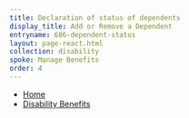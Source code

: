 ```yaml
---
title: Declaration of status of dependents
display_title: Add or Remove a Dependent
entryname: 686-dependent-status
layout: page-react.html
collection: disability
spoke: Manage Benefits
order: 4
---
```

<nav class="va-nav-breadcrumbs">
  <ul class="row va-nav-breadcrumbs-list columns" role="menubar" aria-label="Primary">
    <li><a href="/">Home</a></li>
    <li><a href="/disability/"> Disability Benefits </a></li>
  </ul>
</nav>
